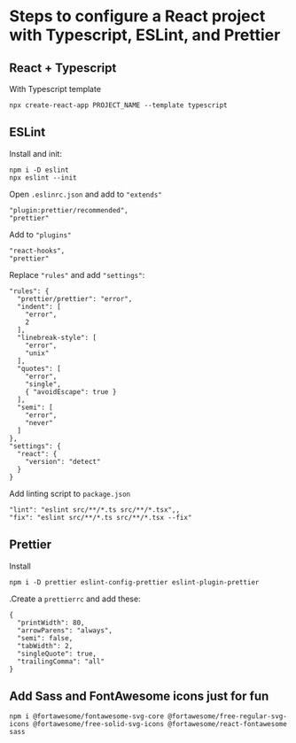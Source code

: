 # Steps to configure a React project with Typescript, ESLint, and Prettier

## React + Typescript

With Typescript template

```
npx create-react-app PROJECT_NAME --template typescript
```

## ESLint

Install and init:

```
npm i -D eslint
npx eslint --init
```

Open `.eslinrc.json` and add to `"extends"`

```
"plugin:prettier/recommended",
"prettier"
```

Add to `"plugins"`

```
"react-hooks",
"prettier"
```

Replace `"rules"` and add `"settings"`:

```
"rules": {
  "prettier/prettier": "error",
  "indent": [
    "error",
    2
  ],
  "linebreak-style": [
    "error",
    "unix"
  ],
  "quotes": [
    "error",
    "single",
    { "avoidEscape": true }
  ],
  "semi": [
    "error",
    "never"
  ]
},
"settings": {
  "react": {
    "version": "detect"
  }
}
```

Add linting script to `package.json`

```
"lint": "eslint src/**/*.ts src/**/*.tsx",,
"fix": "eslint src/**/*.ts src/**/*.tsx --fix"
```

## Prettier

Install

```
npm i -D prettier eslint-config-prettier eslint-plugin-prettier
```

.Create a `prettierrc` and add these:

```
{
  "printWidth": 80,
  "arrowParens": "always",
  "semi": false,
  "tabWidth": 2,
  "singleQuote": true,
  "trailingComma": "all"
}
```

## Add Sass and FontAwesome icons just for fun

```
npm i @fortawesome/fontawesome-svg-core @fortawesome/free-regular-svg-icons @fortawesome/free-solid-svg-icons @fortawesome/react-fontawesome sass
```
